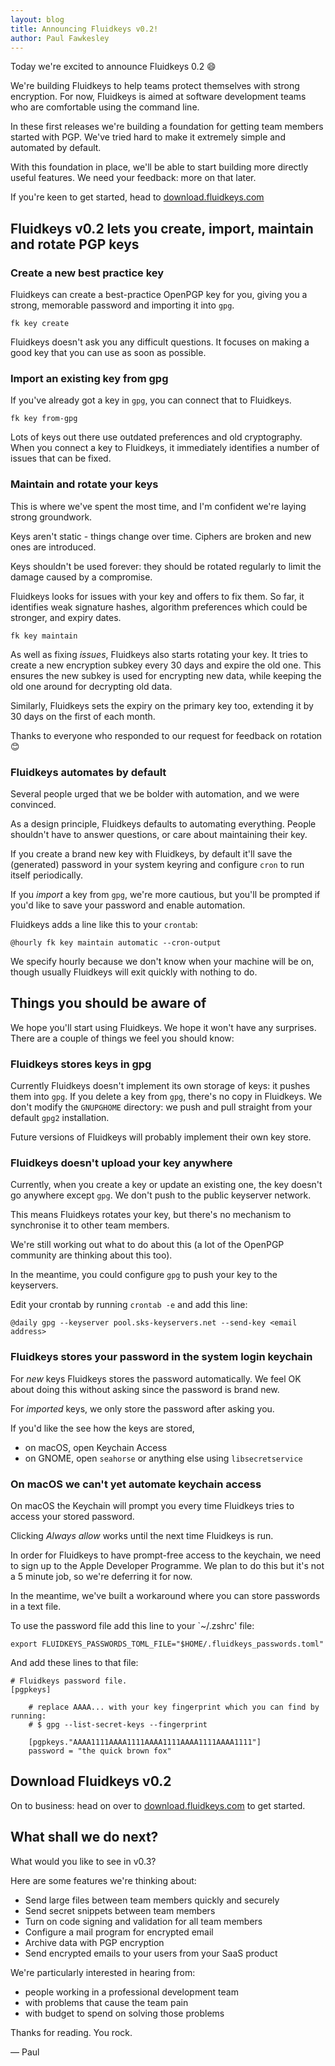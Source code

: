 ```yaml
---
layout: blog
title: Announcing Fluidkeys v0.2!
author: Paul Fawkesley
---
```


Today we're excited to announce Fluidkeys 0.2 😄

We're building Fluidkeys to help teams protect themselves with strong encryption. For now, Fluidkeys is aimed at software development teams who are comfortable using the command line.

In these first releases we're building a foundation for getting team members started with PGP. We've tried hard to make it extremely simple and automated by default.

With this foundation in place, we'll be able to start building more directly useful features. We need your feedback: more on that later.

If you're keen to get started, head to [download.fluidkeys.com](https://download.fluidkeys.com)

## Fluidkeys v0.2 lets you create, import, maintain and rotate PGP keys

### Create a new best practice key

Fluidkeys can create a best-practice OpenPGP key for you, giving you a strong,
memorable password and importing it into `gpg`.

`fk key create`

Fluidkeys doesn't ask you any difficult questions. It focuses on making a good key that you can use as soon as possible.

### Import an existing key from gpg

If you've already got a key in `gpg`, you can connect that to Fluidkeys.

`fk key from-gpg`

Lots of keys out there use outdated preferences and old cryptography. When you connect a key to Fluidkeys, it immediately identifies a number of issues that can be fixed.

### Maintain and rotate your keys

This is where we've spent the most time, and I'm confident we're laying strong groundwork.

Keys aren't static - things change over time. Ciphers are broken and new ones are introduced.

Keys shouldn't be used forever: they should be rotated regularly to limit the damage caused by a compromise.

Fluidkeys looks for issues with your key and offers to fix them. So far, it identifies weak signature hashes, algorithm preferences which could be stronger, and expiry dates.

`fk key maintain`

As well as fixing *issues*, Fluidkeys also starts rotating your key. It tries to create a new encryption subkey every 30 days and expire the old one. This ensures the new subkey is used for encrypting new data, while keeping the old one around for decrypting old data.

Similarly, Fluidkeys sets the expiry on the primary key too, extending it by 30 days on the first of each month.

Thanks to everyone who responded to our request for feedback on rotation 😊

### Fluidkeys automates by default

Several people urged that we be bolder with automation, and we were convinced.

As a design principle, Fluidkeys defaults to automating everything. People shouldn't have to answer questions, or care about maintaining their key.

If you create a brand new key with Fluidkeys, by default it'll save the (generated) password in your system keyring and configure `cron` to run itself periodically.

If you *import* a key from `gpg`, we're more cautious, but you'll be prompted if you'd like to save your password and enable automation.

Fluidkeys adds a line like this to your `crontab`:

```
@hourly fk key maintain automatic --cron-output
```

We specify hourly because we don't know when your machine will be on, though usually Fluidkeys will exit quickly with nothing to do.

## Things you should be aware of

We hope you'll start using Fluidkeys. We hope it won't have any surprises. There are a couple of things we feel you should know:

### Fluidkeys stores keys in gpg

Currently Fluidkeys doesn't implement its own storage of keys: it pushes them into `gpg`. If you delete a key from `gpg`, there's no copy in Fluidkeys. We don't modify the `GNUPGHOME` directory: we push and pull straight from your default `gpg2` installation.

Future versions of Fluidkeys will probably implement their own key store.

### Fluidkeys doesn't upload your key anywhere

Currently, when you create a key or update an existing one, the key doesn't go anywhere except `gpg`. We don't push to the public keyserver network.

This means Fluidkeys rotates your key, but there's no mechanism to synchronise it to other team members.

We're still working out what to do about this (a lot of the OpenPGP community are thinking about this too).

In the meantime, you could configure `gpg` to push your key to the keyservers.

Edit your crontab by running `crontab -e` and add this line:

```
@daily gpg --keyserver pool.sks-keyservers.net --send-key <email address>
```

### Fluidkeys stores your password in the system login keychain

For *new* keys Fluidkeys stores the password automatically. We feel OK about doing this without asking since the password is brand new.

For *imported* keys, we only store the password after asking you.

If you'd like the see how the keys are stored,

* on macOS, open Keychain Access
* on GNOME, open `seahorse` or anything else using `libsecretservice`

### On macOS we can't yet automate keychain access

On macOS the Keychain will prompt you every time Fluidkeys tries to access your stored password.

Clicking *Always allow* works until the next time Fluidkeys is run.

In order for Fluidkeys to have prompt-free access to the keychain, we need to sign up to the Apple Developer Programme. We plan to do this but it's not a 5 minute job, so we're deferring it for now.

In the meantime, we've built a workaround where you can store passwords in a text file.

To use the password file add this line to your `~/.zshrc' file:

```
export FLUIDKEYS_PASSWORDS_TOML_FILE="$HOME/.fluidkeys_passwords.toml"
```

And add these lines to that file:

```
# Fluidkeys password file.
[pgpkeys]

    # replace AAAA... with your key fingerprint which you can find by running:
    # $ gpg --list-secret-keys --fingerprint

    [pgpkeys."AAAA1111AAAA1111AAAA1111AAAA1111AAAA1111"]
    password = "the quick brown fox"
```

## Download Fluidkeys v0.2

On to business: head on over to [download.fluidkeys.com](https://download.fluidkeys.com) to get started.

## What shall we do next?

What would you like to see in v0.3?

Here are some features we're thinking about:

* Send large files between team members quickly and securely
* Send secret snippets between team members
* Turn on code signing and validation for all team members
* Configure a mail program for encrypted email
* Archive data with PGP encryption
* Send encrypted emails to your users from your SaaS product

We're particularly interested in hearing from:

* people working in a professional development team
* with problems that cause the team pain
* with budget to spend on solving those problems

Thanks for reading. You rock.

— Paul
